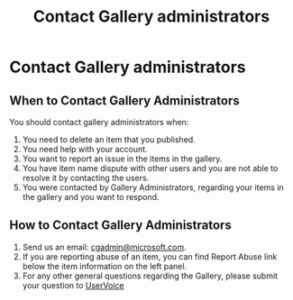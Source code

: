 ﻿---
ms.date:  06/12/2017
contributor:  JKeithB
keywords:  gallery,powershell,cmdlet,psgallery
title:  Contact Gallery administrators
---
# Contact Gallery administrators

## When to Contact Gallery Administrators

You should contact gallery administrators when:

1. You need to delete an item that you published.
2. You need help with your account.
3. You want to report an issue in the items in the gallery.
4. You have item name dispute with other users and you are not able to resolve it by contacting the users.
5. You were contacted by Gallery Administrators, regarding your items in the gallery and you want to respond.

## How to Contact Gallery Administrators

1. Send us an email: cgadmin@microsoft.com.
2. If you are reporting abuse of an item, you can find Report Abuse link below the item information on the left panel.
3. For any other general questions regarding the Gallery, please submit your question to [UserVoice](http://windowsserver.uservoice.com/forums/301869-powershell)